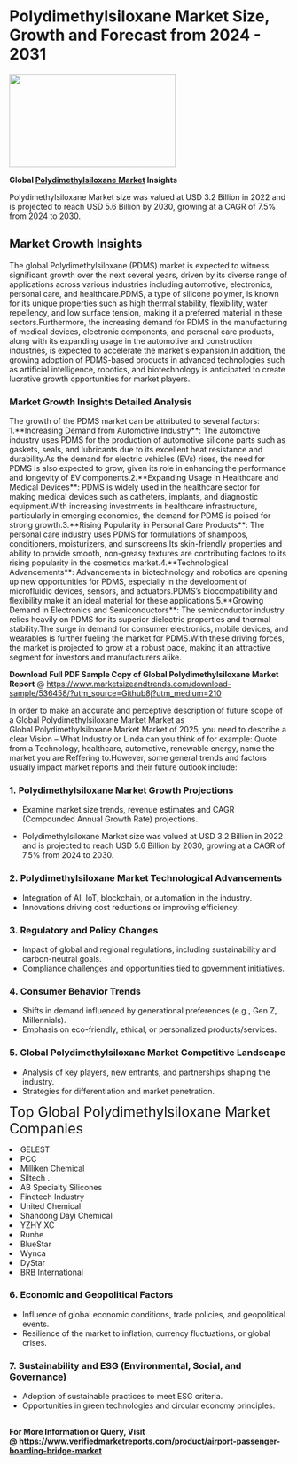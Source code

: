 <H1>Polydimethylsiloxane Market Size, Growth and Forecast from 2024 - 2031</H1><img class="aligncenter size-medium wp-image-584254" src="https://thirdeyenews.in/wp-content/uploads/2024/09/Global-Market-Research-300x168.jpeg" alt="" width="300" height="168" /><p><strong>Global&nbsp;<a href="https://www.marketsizeandtrends.com/download-sample/536458/?utm_source=Github8j?utm_medium=210">Polydimethylsiloxane Market</a> Insights</strong></p><p>Polydimethylsiloxane Market size was valued at USD 3.2 Billion in 2022 and is projected to reach USD 5.6 Billion by 2030, growing at a CAGR of 7.5% from 2024 to 2030.</p><p><h2>Market Growth Insights</h2> The global Polydimethylsiloxane (PDMS) market is expected to witness significant growth over the next several years, driven by its diverse range of applications across various industries including automotive, electronics, personal care, and healthcare.PDMS, a type of silicone polymer, is known for its unique properties such as high thermal stability, flexibility, water repellency, and low surface tension, making it a preferred material in these sectors.Furthermore, the increasing demand for PDMS in the manufacturing of medical devices, electronic components, and personal care products, along with its expanding usage in the automotive and construction industries, is expected to accelerate the market's expansion.In addition, the growing adoption of PDMS-based products in advanced technologies such as artificial intelligence, robotics, and biotechnology is anticipated to create lucrative growth opportunities for market players. <h3>Market Growth Insights Detailed Analysis</h3> The growth of the PDMS market can be attributed to several factors: 1.**Increasing Demand from Automotive Industry**: The automotive industry uses PDMS for the production of automotive silicone parts such as gaskets, seals, and lubricants due to its excellent heat resistance and durability.As the demand for electric vehicles (EVs) rises, the need for PDMS is also expected to grow, given its role in enhancing the performance and longevity of EV components.2.**Expanding Usage in Healthcare and Medical Devices**: PDMS is widely used in the healthcare sector for making medical devices such as catheters, implants, and diagnostic equipment.With increasing investments in healthcare infrastructure, particularly in emerging economies, the demand for PDMS is poised for strong growth.3.**Rising Popularity in Personal Care Products**: The personal care industry uses PDMS for formulations of shampoos, conditioners, moisturizers, and sunscreens.Its skin-friendly properties and ability to provide smooth, non-greasy textures are contributing factors to its rising popularity in the cosmetics market.4.**Technological Advancements**: Advancements in biotechnology and robotics are opening up new opportunities for PDMS, especially in the development of microfluidic devices, sensors, and actuators.PDMS’s biocompatibility and flexibility make it an ideal material for these applications.5.**Growing Demand in Electronics and Semiconductors**: The semiconductor industry relies heavily on PDMS for its superior dielectric properties and thermal stability.The surge in demand for consumer electronics, mobile devices, and wearables is further fueling the market for PDMS.With these driving forces, the market is projected to grow at a robust pace, making it an attractive segment for investors and manufacturers alike.</p><p><span class=""><strong>Download Full PDF Sample Copy of Global Polydimethylsiloxane Market Report</strong> @ <a href="https://www.marketsizeandtrends.com/download-sample/536458/?utm_source=Github8j?utm_medium=210" target="_blank">https://www.marketsizeandtrends.com/download-sample/536458/?utm_source=Github8j?utm_medium=210</a></span></p><p>In order to make an accurate and perceptive description of future scope of a Global&nbsp;Polydimethylsiloxane Market Market as Global&nbsp;Polydimethylsiloxane Market Market of 2025, you need to describe a clear Vision &ndash; What Industry or Linda can you think of for example: Quote from a Technology, healthcare, automotive, renewable energy, name the market you are Reffering to.However, some general trends and factors usually impact market reports and their future outlook include:</p><h3>1.&nbsp;<strong>Polydimethylsiloxane Market Growth Projections</strong></h3><ul><li>Examine market size trends, revenue estimates and CAGR (Compounded Annual Growth Rate) projections.</li><li><p>Polydimethylsiloxane Market size was valued at USD 3.2 Billion in 2022 and is projected to reach USD 5.6 Billion by 2030, growing at a CAGR of 7.5% from 2024 to 2030.</p></li></ul><h3>2.&nbsp;<strong>Polydimethylsiloxane Market Technological Advancements</strong></h3><ul><li>Integration of AI, IoT, blockchain, or automation in the industry.</li><li>Innovations driving cost reductions or improving efficiency.</li></ul><h3>3.&nbsp;<strong>Regulatory and Policy Changes</strong></h3><ul><li>Impact of global and regional regulations, including sustainability and carbon-neutral goals.</li><li>Compliance challenges and opportunities tied to government initiatives.</li></ul><h3>4.&nbsp;<strong>Consumer Behavior Trends</strong></h3><ul><li>Shifts in demand influenced by generational preferences (e.g., Gen Z, Millennials).</li><li>Emphasis on eco-friendly, ethical, or personalized products/services.</li></ul><h3>5.&nbsp;<strong>Global Polydimethylsiloxane Market Competitive Landscape</strong></h3><ul><li>Analysis of key players, new entrants, and partnerships shaping the industry.</li><li>Strategies for differentiation and market penetration.</li></ul><p data-pm-slice="1 1 []"><span style="color: inherit; font-family: inherit; font-size: 25px;">Top Global Polydimethylsiloxane Market Companies</span></p><div class="" data-test-id=""><p><li>GELEST</li><li> PCC</li><li> Milliken Chemical</li><li> Siltech .</li><li> AB Specialty Silicones</li><li> Finetech Industry</li><li> United Chemical</li><li> Shandong Dayi Chemical</li><li> YZHY XC</li><li> Runhe</li><li> BlueStar</li><li> Wynca</li><li> DyStar</li><li> BRB International</li></p></div><h3>6.&nbsp;<strong>Economic and Geopolitical Factors</strong></h3><ul><li>Influence of global economic conditions, trade policies, and geopolitical events.</li><li>Resilience of the market to inflation, currency fluctuations, or global crises.</li></ul><h3>7.&nbsp;<strong>Sustainability and ESG (Environmental, Social, and Governance)</strong></h3><ul><li>Adoption of sustainable practices to meet ESG criteria.</li><li>Opportunities in green technologies and circular economy principles.</li></ul><h2><strong style="font-size: 14px;">For More Information or Query, Visit @&nbsp;</strong><a style="background-color: #ffffff; font-size: 14px;" href="https://www.marketsizeandtrends.com/report/polydimethylsiloxane-market/" target="_blank">https://www.verifiedmarketreports.com/product/airport-passenger-boarding-bridge-market</a></h2>